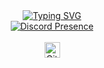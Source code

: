 <div align="center">

  <a href="https://discord.com/users/278486167144497162">
    <img src="https://readme-typing-svg.herokuapp.com/?color=ffffff&center=true&vCenter=true&lines=discord%20@hrsz" alt="Typing SVG">
  </a>
  <br>

  <a href="https://discord.com/users/278486167144497162">
    <img src="https://lanyard.cnrad.dev/api/278486167144497162?borderRadius=0px&bg=131313&idleMessage=x" alt="Discord Presence">
  </a>
  <br>

  <br>
  <img height="25" src="https://img.shields.io/github/stars/itzgonza?color=181818&style=for-the-badge&logo=github&label=Stars" alt="GitHub Stars">

</div>
